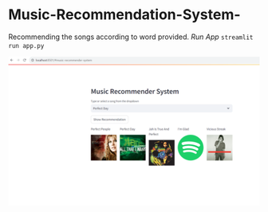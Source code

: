 # Music-Recommendation-System-
Recommending the songs according to word provided.
*Run App*
`streamlit run app.py`

<img src="music_r.png" >

